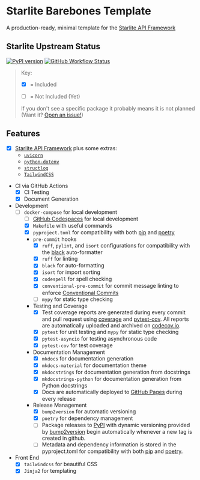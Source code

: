 # Starlite Barebones Template
A production-ready, minimal template for the [Starlite API Framework](https://github.com/starlite-api/starlite)

## Starlite Upstream Status
[![PyPI version](https://badge.fury.io/py/starlite.svg)](https://badge.fury.io/py/starlite)
[![GitHub Workflow Status](https://img.shields.io/github/actions/workflow/status/starlite-api/starlite/publish.yaml)](https://img.shields.io/github/actions/workflow/status/starlite-api/starlite/publish.yaml)



> Key:
>
> - [x] = Included
>
> - [ ] = Not Included (Yet)
>
> If you don't see a specific package it probably means it is not planned (Want it? [Open an issue!](https://github.com/JacobCoffee/starlite-barebones-template/issues/new/choose))


## Features

- [x] [Starlite API Framework](https://starlite-api.github.io/starlite/) plus some extras:
    * [`uvicorn`](https://www.uvicorn.org/)
    * [`python-dotenv`](https://github.com/theskumar/python-dotenv)
    * [`structlog`](https://www.structlog.org/en/stable/)
    * [`TailwindCSS`](https://tailwindcss.com/)
- CI via GitHub Actions
    - [x] CI Testing
    - [x] Document Generation
- Development
  - [ ] `docker-compose` for local development
    - [ ] [GitHub Codespaces](https://github.com/features/codespaces) for local development
    - [x] `Makefile` with useful commands
    - [x] `pyproject.toml` for compatibility with both [pip](https://pip.pypa.io/en/stable/) and [poetry](https://python-poetry.org/docs/)
    - `pre-commit` hooks
        - [x] `ruff`, `pylint`, and `isort` configurations for compatibility with the [black](https://black.readthedocs.io/en/stable/) auto-formatter
        - [x] `ruff` for linting
        - [x] `black` for auto-formatting
        - [x] `isort` for import sorting
        - [x] `codespell` for spell checking
        - [x] `conventional-pre-commit` for commit message linting to enforce [Conventional Commits](https://www.conventionalcommits.org/en/v1.0.0/)
        - [ ] `mypy` for static type checking
    - Testing and Coverage
        - [x] Test coverage reports are generated during every commit and pull request using [coverage](https://coverage.readthedocs.io/en/6.4.1/) and [pytest-cov](https://pytest-cov.readthedocs.io/en/latest/). All reports are automatically uploaded and archived on [codecov.io](https://about.codecov.io/).
        - [x] `pytest` for unit testing and `mypy` for static type checking
        - [x] `pytest-asyncio` for testing asynchronous code
        - [x] `pytest-cov` for test coverage
    - Documentation Management
        - [x] `mkdocs` for documentation generation
        - [x] `mkdocs-material` for documentation theme
        - [x] `mkdocstrings` for documentation generation from docstrings
        - [x] `mkdocstrings-python` for documentation generation from Python docstrings
        - [x] Docs are automatically deployed to [GitHub Pages](https://docs.github.com/en/pages) during every release
    - Release Management
        - [x] `bump2version` for automatic versioning
        - [x] `poetry` for dependency management
        - [ ] Package releases to [PyPI](https://pypi.org/) with dynamic versioning provided by [bump2version](https://github.com/c4urself/bump2version) begin automatically whenever a new tag is created in github.
        - [ ] Metadata and dependency information is stored in the pyproject.toml for compatibility with both [pip](https://pip.pypa.io/en/stable/) and [poetry](https://python-poetry.org/docs/).
- Front End
  - [x] `tailwindcss` for beautiful CSS
  - [x] `Jinja2` for templating
